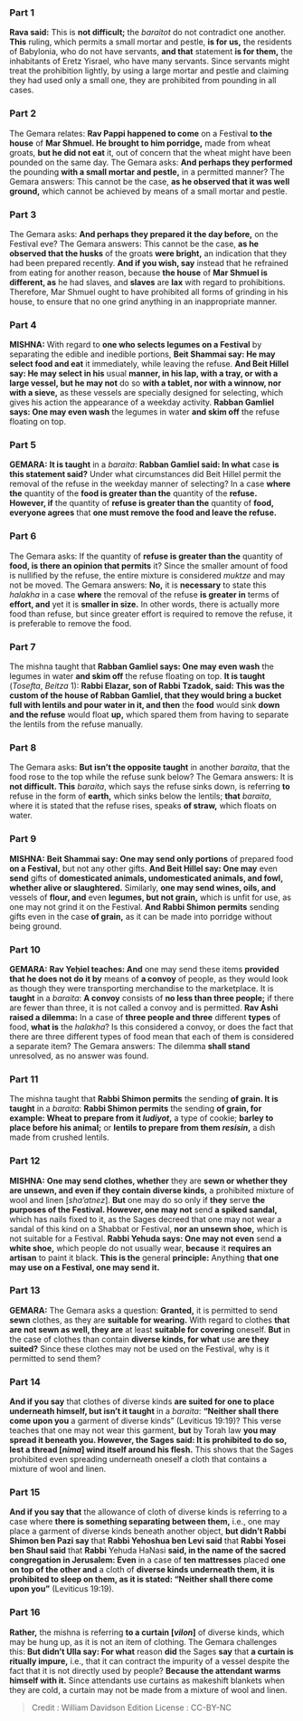 
### Part 1
<b>Rava said:</b> This is <b>not difficult;</b> the <i>baraitot</i> do not contradict one another. <b>This</b> ruling, which permits a small mortar and pestle, <b>is for us,</b> the residents of Babylonia, who do not have servants, <b>and that</b> statement <b>is for them,</b> the inhabitants of Eretz Yisrael, who have many servants. Since servants might treat the prohibition lightly, by using a large mortar and pestle and claiming they had used only a small one, they are prohibited from pounding in all cases.

### Part 2
The Gemara relates: <b>Rav Pappi happened to come</b> on a Festival <b>to the house</b> of <b>Mar Shmuel. He brought to him porridge,</b> made from wheat groats, <b>but he did not eat</b> it, out of concern that the wheat might have been pounded on the same day. The Gemara asks: <b>And perhaps they performed</b> the pounding <b>with a small mortar and pestle,</b> in a permitted manner? The Gemara answers: This cannot be the case, <b>as he observed that it was well ground,</b> which cannot be achieved by means of a small mortar and pestle.

### Part 3
The Gemara asks: <b>And perhaps they prepared it the day before,</b> on the Festival eve? The Gemara answers: This cannot be the case, <b>as he observed that the husks</b> of the groats <b>were bright,</b> an indication that they had been prepared recently. <b>And if you wish, say</b> instead that he refrained from eating for another reason, because <b>the house</b> of <b>Mar Shmuel is different, as</b> he had slaves, and <b>slaves</b> are <b>lax</b> with regard to prohibitions. Therefore, Mar Shmuel ought to have prohibited all forms of grinding in his house, to ensure that no one grind anything in an inappropriate manner.

### Part 4
<strong>MISHNA:</strong> With regard to <b>one who selects legumes on a Festival</b> by separating the edible and inedible portions, <b>Beit Shammai say: He may select food and eat</b> it immediately, while leaving the refuse. <b>And Beit Hillel say: He may select in his</b> usual <b>manner, in his lap, with a tray, or with a large vessel, but he may not</b> do so <b>with a tablet, nor with a winnow, nor with a sieve,</b> as these vessels are specially designed for selecting, which gives his action the appearance of a weekday activity. <b>Rabban Gamliel says: One may even wash</b> the legumes in water <b>and skim off</b> the refuse floating on top.

### Part 5
<strong>GEMARA:</strong> <b>It is taught</b> in a <i>baraita</i>: <b>Rabban Gamliel said: In what</b> case <b>is this statement said?</b> Under what circumstances did Beit Hillel permit the removal of the refuse in the weekday manner of selecting? In a case <b>where the</b> quantity of the <b>food is greater than the</b> quantity of the <b>refuse. However, if</b> the quantity of <b>refuse is greater than the</b> quantity of <b>food, everyone agrees</b> that <b>one must remove the food and leave the refuse.</b>

### Part 6
The Gemara asks: If the quantity of <b>refuse is greater than the</b> quantity of <b>food, is there an opinion that permits</b> it? Since the smaller amount of food is nullified by the refuse, the entire mixture is considered <i>muktze</i> and may not be moved. The Gemara answers: <b>No,</b> it is <b>necessary</b> to state this <i>halakha</i> in a case <b>where</b> the removal of the refuse <b>is greater in</b> terms of <b>effort, and</b> yet it is <b>smaller in size.</b> In other words, there is actually more food than refuse, but since greater effort is required to remove the refuse, it is preferable to remove the food.

### Part 7
The mishna taught that <b>Rabban Gamliel says: One may even wash</b> the legumes in water <b>and skim off</b> the refuse floating on top. <b>It is taught</b> (<i>Tosefta</i>, <i>Beitza</i> 1): <b>Rabbi Elazar, son of Rabbi Tzadok, said: This was the custom of the house of Rabban Gamliel, that they would bring a bucket full with lentils and pour water in it, and then</b> the <b>food</b> would sink <b>down and the refuse</b> would float <b>up,</b> which spared them from having to separate the lentils from the refuse manually.

### Part 8
The Gemara asks: <b>But isn’t the opposite taught</b> in another <i>baraita</i>, that the food rose to the top while the refuse sunk below? The Gemara answers: It is <b>not difficult. This</b> <i>baraita</i>, which says the refuse sinks down, is referring <b>to</b> refuse in the form of <b>earth,</b> which sinks below the lentils; <b>that</b> <i>baraita</i>, where it is stated that the refuse rises, speaks <b>of straw,</b> which floats on water.

### Part 9
<strong>MISHNA:</strong> <b>Beit Shammai say: One may send only portions</b> of prepared food <b>on a Festival,</b> but not any other gifts. <b>And Beit Hillel say: One may</b> even <b>send</b> gifts of <b>domesticated animals, undomesticated animals, and fowl, whether alive or slaughtered.</b> Similarly, <b>one may send wines, oils, and</b> vessels of <b>flour, and</b> even <b>legumes, but not grain,</b> which is unfit for use, as one may not grind it on the Festival. <b>And Rabbi Shimon permits</b> sending gifts even in the case <b>of grain,</b> as it can be made into porridge without being ground.

### Part 10
<strong>GEMARA:</strong> <b>Rav Yeḥiel teaches: And</b> one may send these items <b>provided that he does not do it by</b> means of <b>a convoy</b> of people, as they would look as though they were transporting merchandise to the marketplace. It is <b>taught</b> in a <i>baraita</i>: <b>A convoy</b> consists of <b>no less than three people;</b> if there are fewer than three, it is not called a convoy and is permitted. <b>Rav Ashi raised a dilemma:</b> In a case of <b>three people and three</b> different <b>types</b> of food, <b>what is</b> the <i>halakha</i>? Is this considered a convoy, or does the fact that there are three different types of food mean that each of them is considered a separate item? The Gemara answers: The dilemma <b>shall stand</b> unresolved, as no answer was found.

### Part 11
The mishna taught that <b>Rabbi Shimon permits</b> the sending <b>of grain. It is taught</b> in a <i>baraita</i>: <b>Rabbi Shimon permits</b> the sending <b>of grain, for example: Wheat to prepare from it <i>ludiyot</i>,</b> a type of cookie; <b>barley to place before his animal;</b> or <b>lentils to prepare from them <i>resisin</i>,</b> a dish made from crushed lentils.

### Part 12
<strong>MISHNA:</strong> <b>One may send clothes, whether</b> they are <b>sewn or whether they are unsewn, and even if they contain diverse kinds,</b> a prohibited mixture of wool and linen [<i>sha’atnez</i>]. <b>But</b> one may do so only if <b>they</b> serve <b>the purposes of the Festival. However, one may not</b> send <b>a spiked sandal,</b> which has nails fixed to it, as the Sages decreed that one may not wear a sandal of this kind on a Shabbat or Festival, <b>nor an unsewn shoe,</b> which is not suitable for a Festival. <b>Rabbi Yehuda says: One may not even</b> send <b>a white shoe,</b> which people do not usually wear, <b>because</b> it <b>requires an artisan</b> to paint it black. <b>This is the</b> general <b>principle:</b> Anything <b>that one may use on a Festival, one may send it.</b>

### Part 13
<strong>GEMARA:</strong> The Gemara asks a question: <b>Granted,</b> it is permitted to send <b>sewn</b> clothes, as they are <b>suitable for wearing.</b> With regard to clothes <b>that are not sewn as well, they are</b> at least <b>suitable for covering</b> oneself. <b>But</b> in the case of clothes than contain <b>diverse kinds, for what</b> use <b>are they suited?</b> Since these clothes may not be used on the Festival, why is it permitted to send them?

### Part 14
<b>And if you say</b> that clothes of diverse kinds <b>are suited for one to place underneath himself, but isn’t it taught</b> in a <i>baraita</i>: <b>“Neither shall there come upon you</b> a garment of diverse kinds” (Leviticus 19:19)? This verse teaches that one may not wear this garment, <b>but</b> by Torah law <b>you may spread it beneath you. However, the Sages said: It is prohibited to do so, lest a thread [<i>nima</i>] wind itself around his flesh.</b> This shows that the Sages prohibited even spreading underneath oneself a cloth that contains a mixture of wool and linen.

### Part 15
<b>And if you say that</b> the allowance of cloth of diverse kinds is referring to a case where <b>there is something separating between them,</b> i.e., one may place a garment of diverse kinds beneath another object, <b>but didn’t Rabbi Shimon ben Pazi say</b> that <b>Rabbi Yehoshua ben Levi said</b> that <b>Rabbi Yosei ben Shaul said</b> that <b>Rabbi</b> Yehuda HaNasi <b>said, in the name of the sacred congregation in Jerusalem: Even</b> in a case of <b>ten mattresses</b> placed <b>one on top of the other and</b> a cloth of <b>diverse kinds underneath them, it is prohibited to sleep on them, as it is stated: “Neither shall there come upon you”</b> (Leviticus 19:19).

### Part 16
<b>Rather,</b> the mishna is referring <b>to a curtain [<i>vilon</i>]</b> of diverse kinds, which may be hung up, as it is not an item of clothing. The Gemara challenges this: <b>But didn’t Ulla say: For what</b> reason <b>did</b> the Sages <b>say</b> that <b>a curtain is ritually impure,</b> i.e., that it can contract the impurity of a vessel despite the fact that it is not directly used by people? <b>Because the attendant warms himself with it.</b> Since attendants use curtains as makeshift blankets when they are cold, a curtain may not be made from a mixture of wool and linen.

>Credit : William Davidson Edition
>License : CC-BY-NC